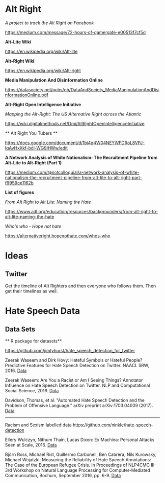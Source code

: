 # Alt Right
*A project to track the Alt Right on Facebook*

https://medium.com/message/72-hours-of-gamergate-e00513f7cf5d

**Alt-Lite Wiki**

https://en.wikipedia.org/wiki/Alt-lite

**Alt-Right Wiki**

https://en.wikipedia.org/wiki/Alt-right

**Media Manipulation And Disinformation Online**

https://datasociety.net/pubs/oh/DataAndSociety_MediaManipulationAndDisinformationOnline.pdf

**Alt-Right Open Intelligence Initiative**

*Mapping the Alt-Right: The US Alternative Right across the Atlantic*

https://wiki.digitalmethods.net/Dmi/AltRightOpenIntelligenceInitiative

** Alt Right You Tubers **

https://docs.google.com/document/d/1bi4q4W04NEYWFDRoL8VPJ-IqAvHxXkf-bdl-WG9IHWw/edit

**A Network Analysis of White Nationalism: The Recruitment Pipeline from Alt-Lite to Alt-Right (Part 1)**

https://medium.com/@notcolloquial/a-network-analysis-of-white-nationalism-the-recruitment-pipeline-from-alt-lite-to-alt-right-part-f9959ce1162b


**List of figures**

*From Alt Right to Alt Lite: Naming the Hate*

https://www.adl.org/education/resources/backgrounders/from-alt-right-to-alt-lite-naming-the-hate

*Who's who - Hope not hate*

https://alternativeright.hopenothate.com/whos-who

# Ideas

## Twitter

Get the timeline of Alt Righters and then everyone who follows them. Then get their timelines as well.

# Hate Speech Data

## Data Sets

** R package for datasets**

https://github.com/jimtyhurst/hate_speech_detection_for_twitter

Zeerak Waseem and Dirk Hovy: Hateful Symbols or Hateful People? Predictive Features for Hate Speech Detection on Twitter. NAACL SRW, 2016. [Data](https://github.com/zeerakw/hatespeech)

Zeerak Waseem: Are You a Racist or Am I Seeing Things? Annotator Influence on Hate Speech Detection on Twitter. NLP and Computational Social Science, 2016. [Data](https://github.com/zeerakw/hatespeech)

Davidson, Thomas, et al. "Automated Hate Speech Detection and the Problem of Offensive Language." arXiv preprint arXiv:1703.04009 (2017). [Data](https://github.com/t-davidson/hate-speech-and-offensive-language)

--------------------------------------------------------------------------------------

Racism and Sexism labelled data
https://github.com/ninkle/hate-speech-detection

Ellery Wulczyn, Nithum Thain, Lucas Dixon: Ex Machina: Personal Attacks Seen at Scale, 2016. [Data](https://figshare.com/articles/Wikipedia_Detox_Data/4054689)
 
Björn Ross, Michael Rist, Guillermo Carbonell, Ben Cabrera, Nils Kurowsky, Michael Wojatzki: Measuring the Reliability of Hate Speech Annotations: The Case of the European Refugee Crisis. In Proceedings of NLP4CMC III: 3rd Workshop on Natural Language Processing for Computer-Mediated Communication, Bochum, September 2016, pp. 6-9. [Data](https://github.com/UCSM-DUE/IWG_hatespeech_public?files=1)
 

